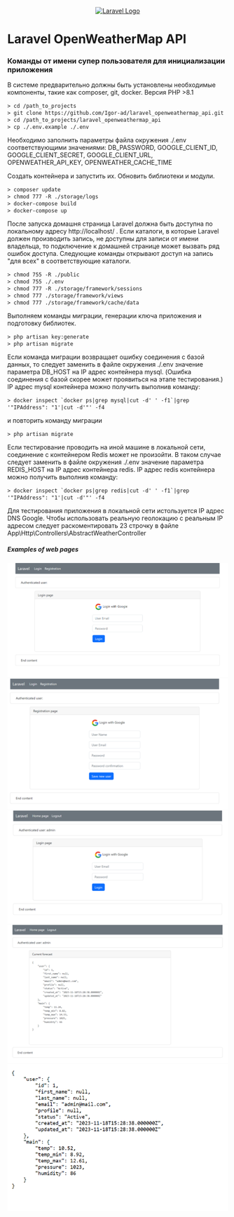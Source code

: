 <p align="center"><a href="https://laravel.com" target="_blank"><img src="https://raw.githubusercontent.com/laravel/art/master/logo-lockup/5%20SVG/2%20CMYK/1%20Full%20Color/laravel-logolockup-cmyk-red.svg" width="400" alt="Laravel Logo"></a></p>

# Laravel OpenWeatherMap API

### Команды от имени супер пользователя для инициализации приложения

В системе предварительно должны быть установлены необходимые компоненты,
такие как composer, git, docker. Версия PHP >8.1
```
> cd /path_to_projects
> git clone https://github.com/Igor-ad/laravel_openweathermap_api.git
> cd /path_to_projects/laravel_openweathermap_api
> cp ./.env.example ./.env
```
Необходимо заполнить параметры файла окружения ./.env соответствующими значениями:
DB_PASSWORD, GOOGLE_CLIENT_ID, GOOGLE_CLIENT_SECRET, GOOGLE_CLIENT_URL, OPENWEATHER_API_KEY,
OPENWEATHER_CACHE_TIME

Создать контейнера и запустить их. Обновить библиотеки и модули.

```
> composer update
> chmod 777 -R ./storage/logs
> docker-compose build 
> docker-compose up 
```

После запуска домашня страница Laravel должна быть доступна по локальному адресу
http://localhost/ .
Если каталоги, в которые Laravel должен производить запись, 
не доступны для записи от имени владельца,
то подключение к домашней странице может вызвать ряд ошибок доступа.
Следующие команды открывают доступ на запись "для всех" в соответствующие каталоги.

```
> chmod 755 -R ./public
> chmod 755 ./.env
> chmod 777 -R ./storage/framework/sessions
> chmod 777 ./storage/framework/views
> chmod 777 ./storage/framework/cache/data
```

Выполняем команды миграции, генерации ключа приложения и подготовку библиотек.

```
> php artisan key:generate
> php artisan migrate
```
Если команда миграции возвращает ошибку соединения с базой данных, 
то следует заменить в файле окружения ./.env 
значение параметра DB_HOST на IP адрес контейнера mysql.
(Ошибка соединения с базой скорее может проявиться на этапе тестирования.)
IP адрес mysql контейнера можно получить выполнив команду:
```
> docker inspect `docker ps|grep mysql|cut -d' ' -f1`|grep '"IPAddress": "1'|cut -d'"' -f4
```
и повторить команду миграции

```
> php artisan migrate
```

Если тестирование проводить на иной машине в локальной сети, 
соединение с контейнером Redis может не произойти.
В таком случае следует заменить в файле окружения ./.env
значение параметра REDIS_HOST на IP адрес контейнера redis.
IP адрес redis контейнера можно получить выполнив команду:

```
> docker inspect `docker ps|grep redis|cut -d' ' -f1`|grep '"IPAddress": "1'|cut -d'"' -f4
```

Для тестирования приложения в локальной сети истользуется IP адрес DNS Google.
Чтобы использовать реальную геолокацию с реальным IP адресом 
следует раскоментировать 23 строчку в файле
App\Http\Controllers\AbstractWeatherController

##### Examples of web pages

![image](public/img/login.png)
![image](public/img/registration.png)
![image](public/img/auth.png)
![image](public/img/web_home.png)
![image](public/img/home.png)

